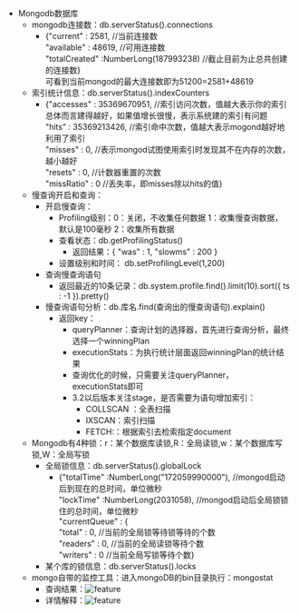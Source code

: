 * Mongodb数据库
  * mongodb连接数：db.serverStatus().connections
    * {"current" : 2581, //当前连接数<br>
      "available" : 48619, //可用连接数<br>
        "totalCreated" :NumberLong(187993238) //截止目前为止总共创建的连接数}<br>
        可看到当前mongod的最大连接数即为51200=2581+48619<br>
  * 索引统计信息：db.serverStatus().indexCounters
    * {"accesses" : 35369670951, //索引访问次数，值越大表示你的索引总体而言建得越好，如果值增长很慢，表示系统建的索引有问题<br>
        "hits" : 35369213426, //索引命中次数，值越大表示mogond越好地利用了索引<br>
        "misses" : 0, //表示mongod试图使用索引时发现其不在内存的次数，越小越好<br>
        "resets" : 0, //计数器重置的次数<br>
        "missRatio" : 0 //丢失率，即misses除以hits的值}<br>
  * 慢查询开启和查询：
    * 开启慢查询：
      * Profiling级别：0：关闭，不收集任何数据 1：收集慢查询数据，默认是100毫秒 2：收集所有数据
      * 查看状态：db.getProfilingStatus()
        * 返回结果：{ "was" : 1, "slowms" : 200 }
      * 设置级别和时间： db.setProfilingLevel(1,200)
    * 查询慢查询语句
      * 返回最近的10条记录：db.system.profile.find().limit(10).sort({ ts : -1 }).pretty()
    * 慢查询语句分析：db.库名.find(查询出的慢查询语句).explain()
      * 返回key：
        * queryPlanner：查询计划的选择器，首先进行查询分析，最终选择一个winningPlan
        * executionStats：为执行统计层面返回winningPlan的统计结果
        * 查询优化的时候，只需要关注queryPlanner， executionStats即可
        * 3.2以后版本关注stage，是否需要为语句增加索引：
          * COLLSCAN ：全表扫描
          * IXSCAN：索引扫描
          * FETCH:：根据索引去检索指定document
  * Mongodb有4种锁：r：某个数据库读锁,R：全局读锁,w：某个数据库写锁,W：全局写锁
      * 全局锁信息：db.serverStatus().globalLock  
        * {"totalTime" :NumberLong("172059990000"), //mongod启动后到现在的总时间，单位微秒<br>
            "lockTime" :NumberLong(2031058), //mongod启动后全局锁锁住的总时间，单位微秒<br>
            "currentQueue" : {<br>
                "total" : 0, //当前的全局锁等待锁等待的个数<br>
                "readers" : 0, //当前的全局读锁等待个数<br>
                   "writers" : 0 //当前全局写锁等待个数}<br>
      * 某个库的锁信息：db.serverStatus().locks
  * mongo自带的监控工具：进入mongoDB的bin目录执行：mongostat 
    * 查询结果：![feature](https://github.com/linlin547/Performance_Analysis/blob/master/image/mongod_stat.png)
    * 详情解释：![feature](https://github.com/linlin547/Performance_Analysis/blob/master/image/mongodbstate.png)
      
    
